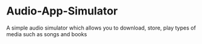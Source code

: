 # Audio-App-Simulator
A simple audio simulator which allows you to download, store, play types of media such as songs and books
